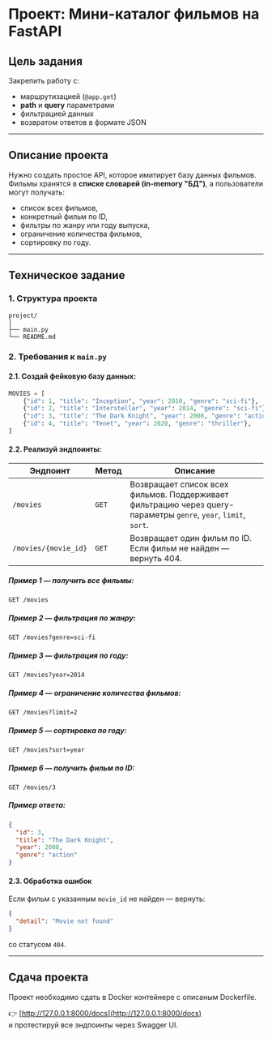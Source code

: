 # Проект: Мини-каталог фильмов на FastAPI

## Цель задания
Закрепить работу с:
- маршрутизацией (`@app.get`)
- **path** и **query** параметрами
- фильтрацией данных
- возвратом ответов в формате JSON

---

## Описание проекта
Нужно создать простое API, которое имитирует базу данных фильмов.  
Фильмы хранятся в **списке словарей (in-memory "БД")**, а пользователи могут получать:
- список всех фильмов,  
- конкретный фильм по ID,  
- фильтры по жанру или году выпуска,  
- ограничение количества фильмов,  
- сортировку по году.

---

## Техническое задание

### 1. Структура проекта
```
project/
│
├── main.py
└── README.md
```

### 2. Требования к `main.py`

#### 2.1. Создай фейковую базу данных:
```python
MOVIES = [
    {"id": 1, "title": "Inception", "year": 2010, "genre": "sci-fi"},
    {"id": 2, "title": "Interstellar", "year": 2014, "genre": "sci-fi"},
    {"id": 3, "title": "The Dark Knight", "year": 2008, "genre": "action"},
    {"id": 4, "title": "Tenet", "year": 2020, "genre": "thriller"},
]
```

#### 2.2. Реализуй эндпоинты:

| Эндпоинт | Метод | Описание |
|-----------|--------|----------|
| `/movies` | `GET` | Возвращает список всех фильмов. Поддерживает фильтрацию через query-параметры `genre`, `year`, `limit`, `sort`. |
| `/movies/{movie_id}` | `GET` | Возвращает один фильм по ID. Если фильм не найден — вернуть 404. |

##### Пример 1 — получить все фильмы:
```
GET /movies
```

##### Пример 2 — фильтрация по жанру:
```
GET /movies?genre=sci-fi
```

##### Пример 3 — фильтрация по году:
```
GET /movies?year=2014
```

##### Пример 4 — ограничение количества фильмов:
```
GET /movies?limit=2
```

##### Пример 5 — сортировка по году:
```
GET /movies?sort=year
```

##### Пример 6 — получить фильм по ID:
```
GET /movies/3
```

##### Пример ответа:
```json
{
  "id": 3,
  "title": "The Dark Knight",
  "year": 2008,
  "genre": "action"
}
```

#### 2.3. Обработка ошибок
Если фильм с указанным `movie_id` не найден — вернуть:
```json
{
  "detail": "Movie not found"
}
```
со статусом `404`.

---

## Сдача проекта
Проект необходимо сдать в Docker контейнере с описаным Dockerfile.

   👉 [http://127.0.0.1:8000/docs](http://127.0.0.1:8000/docs)  
   и протестируй все эндпоинты через Swagger UI.
